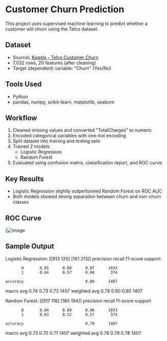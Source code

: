 # Customer Churn Prediction

This project uses supervised machine learning to predict whether a customer will churn using the Telco dataset. 

## Dataset
- SourceL [Kaggle - Telco Customer Churn](https://www.kaggle.com/datasets/blastchar/telco-customer-churn)
- 7,032 rows, 20 features (after cleaning)
- Target (dependent) variable: "Churn" (Yes/No)

## Tools Used
- Python
- pandas, numpy, scikit-learn, matplotlib, seaborn

## Workflow
1. Cleaned missing values and converted "TotalCharges" to numeric
2. Encoded categorical variables with one-hot encoding
3. Split dataset into training and testing sets
4. Trained 2 models:
   - Logistic Regression
   - Random Forest
5. Evaluated using confusion matrix, classification report, and ROC curve

## Key Results
- Logistic Regression slightly outperformed Random Forest on ROC AUC
- Both models showed strong separation between churn and non-churn classes

## ROC Curve
(![image](https://github.com/user-attachments/assets/a1681016-dee1-45dc-bfac-dfff4a45bfd8)

## Sample Output
Logistic Regression:
[[913 120]
 [161 213]]
              precision    recall  f1-score   support

           0       0.85      0.88      0.87      1033
           1       0.64      0.57      0.60       374

    accuracy                           0.80      1407
   macro avg       0.74      0.73      0.73      1407
weighted avg       0.79      0.80      0.80      1407

Random Forest:
[[917 116]
 [180 194]]
              precision    recall  f1-score   support

           0       0.84      0.89      0.86      1033
           1       0.63      0.52      0.57       374

    accuracy                           0.79      1407
   macro avg       0.73      0.70      0.71      1407
weighted avg       0.78      0.79      0.78      1407


